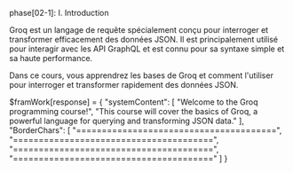 phase[02-1]: I. Introduction

Groq est un langage de requête spécialement conçu pour interroger et transformer efficacement des données JSON. Il est principalement utilisé pour interagir avec les API GraphQL et est connu pour sa syntaxe simple et sa haute performance.

Dans ce cours, vous apprendrez les bases de Groq et comment l'utiliser pour interroger et transformer rapidement des données JSON.

$framWork[response] = {
"systemContent": [
"Welcome to the Groq programming course!",
"This course will cover the basics of Groq, a powerful language for querying and transforming JSON data."
],
"BorderChars": [
"=======================================",
"=======================================",
"=======================================",
"======================================="
]
}